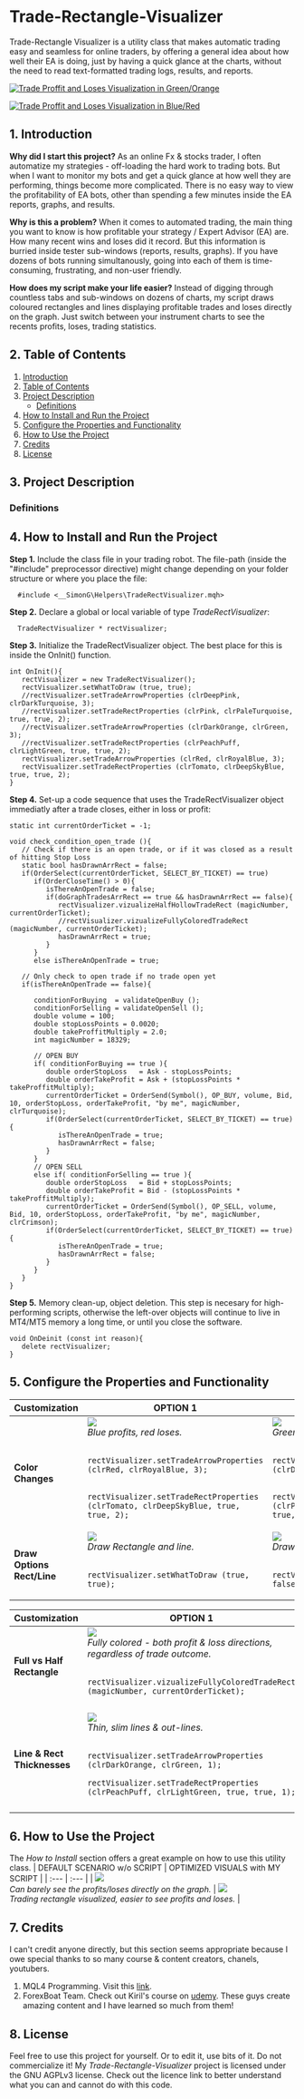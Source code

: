 # Trade-Rectangle-Visualizer
Trade-Rectangle Visualizer is a utility class that makes automatic trading easy and seamless for online traders, by offering a general idea about how well their EA is doing, just by having a quick glance at the charts, without the need to read text-formatted trading logs, results, and reports.

<p align="left" dir="auto">
  <a target="_blank" rel="noopener noreferrer" href="/img/trades-visualizations_gy.gif">
    <img src="/img/trades-visualizations_gy.gif" alt="Trade Proffit and Loses Visualization in Green/Orange">
  </a>
</p>

<p align="left" dir="auto">
  <a target="_blank" rel="noopener noreferrer" href="/img/trades-visualizations_rb.gif">
    <img src="/img/trades-visualizations_rb.gif" alt="Trade Proffit and Loses Visualization in Blue/Red">
  </a>
</p>


## 1. Introduction
**Why did I start this project?** As an online Fx & stocks trader, I often automatize my strategies - off-loading the hard work to trading bots. But when I want to monitor my bots and get a quick glance at how well they are performing, things become more complicated. There is no easy way to view the profitability of EA bots, other than spending a few minutes inside the EA reports, graphs, and results.

**Why is this a problem?** When it comes to automated trading, the main thing you want to know is how profitable your strategy / Expert Advisor (EA) are. How many recent wins and loses did it record. But this information is burried inside tester sub-windows (reports, results, graphs). If you have dozens of bots running simultanously, going into each of them is time-consuming, frustrating, and non-user friendly.

**How does my script make your life easier?** Instead of digging through countless tabs and sub-windows on dozens of charts, my script draws coloured rectangles and lines displaying profitable trades and loses directly on the graph. Just switch between your instrument charts to see the recents profits, loses, trading statistics.


## 2. Table of Contents
1. [Introduction](#1-introduction)
2. [Table of Contents](#2-table-of-contents)
3. [Project Description](#3-project-description)
   - [Definitions](#definitions)
4. [How to Install and Run the Project](#4-how-to-install-and-run-the-project)
5. [Configure the Properties and Functionality](#5-configure-the-properties-and-functionality)
6. [How to Use the Project](#6-how-to-use-the-project)
7. [Credits](#7-credits)
8. [License](#8-license)



## 3. Project Description

### Definitions


## 4. How to Install and Run the Project
**Step 1.** Include the class file in your trading robot. The file-path (inside the "#include" preprocessor directive) might change depending on your folder structure or where you place the file:

```MQL5
  #include <__SimonG\Helpers\TradeRectVisualizer.mqh>
```
**Step 2.** Declare a global or local variable of type *TradeRectVisualizer*: 
```MQL5
  TradeRectVisualizer * rectVisualizer;
```


**Step 3.** Initialize the TradeRectVisualizer object. The best place for this is inside the OnInit() function.
```MQL5
int OnInit(){
   rectVisualizer = new TradeRectVisualizer();
   rectVisualizer.setWhatToDraw (true, true);
   //rectVisualizer.setTradeArrowProperties (clrDeepPink, clrDarkTurquoise, 3);
   //rectVisualizer.setTradeRectProperties (clrPink, clrPaleTurquoise, true, true, 2);
   //rectVisualizer.setTradeArrowProperties (clrDarkOrange, clrGreen, 3);
   //rectVisualizer.setTradeRectProperties (clrPeachPuff, clrLightGreen, true, true, 2);
   rectVisualizer.setTradeArrowProperties (clrRed, clrRoyalBlue, 3);
   rectVisualizer.setTradeRectProperties (clrTomato, clrDeepSkyBlue, true, true, 2);
}
```
  
  
**Step 4.** Set-up a code sequence that uses the TradeRectVisualizer object immediatly after a trade closes, either in loss or profit:
```MQL5
static int currentOrderTicket = -1;

void check_condition_open_trade (){
   // Check if there is an open trade, or if it was closed as a result of hitting Stop Loss
   static bool hasDrawnArrRect = false;
   if(OrderSelect(currentOrderTicket, SELECT_BY_TICKET) == true)
      if(OrderCloseTime() > 0){
         isThereAnOpenTrade = false;
         if(doGraphTradesArrRect == true && hasDrawnArrRect == false){
            rectVisualizer.vizualizeHalfHollowTradeRect (magicNumber, currentOrderTicket);
            //rectVisualizer.vizualizeFullyColoredTradeRect (magicNumber, currentOrderTicket);
            hasDrawnArrRect = true;
         }
      }
      else isThereAnOpenTrade = true;
   
   // Only check to open trade if no trade open yet
   if(isThereAnOpenTrade == false){
   
      conditionForBuying  = validateOpenBuy ();
      conditionForSelling = validateOpenSell ();
      double volume = 100;
      double stopLossPoints = 0.0020;
      double takeProffitMultiply = 2.0;
      int magicNumber = 18329;
      
      // OPEN BUY
      if( conditionForBuying == true ){
         double orderStopLoss   = Ask - stopLossPoints;
         double orderTakeProfit = Ask + (stopLossPoints * takeProffitMultiply);
         currentOrderTicket = OrderSend(Symbol(), OP_BUY, volume, Bid, 10, orderStopLoss, orderTakeProfit, "by me", magicNumber, clrTurquoise);
         if(OrderSelect(currentOrderTicket, SELECT_BY_TICKET) == true){
            isThereAnOpenTrade = true;
            hasDrawnArrRect = false;
         }
      }
      // OPEN SELL
      else if( conditionForSelling == true ){
         double orderStopLoss   = Bid + stopLossPoints;
         double orderTakeProfit = Bid - (stopLossPoints * takeProffitMultiply);
         currentOrderTicket = OrderSend(Symbol(), OP_SELL, volume, Bid, 10, orderStopLoss, orderTakeProfit, "by me", magicNumber, clrCrimson);
         if(OrderSelect(currentOrderTicket, SELECT_BY_TICKET) == true){
            isThereAnOpenTrade = true;
            hasDrawnArrRect = false;
         }
      }
   }
}
```


**Step 5.** Memory clean-up, object deletion. This step is necesary for high-performing scripts, otherwise the left-over objects will continue to live in MT4/MT5 memory a long time, or until you close the software.
```MQL5
void OnDeinit (const int reason){
   delete rectVisualizer;
}
```



## 5. Configure the Properties and Functionality
<table>
	<thead>
	  <tr>
		<th>Customization</th>
		<th>OPTION 1</th>
		<th>OPTION 2</th>
		<th>OPTION 3</th>
	  </tr>
	</thead>
	<tbody>
	  <tr>
		<td> <strong>Color <br>Changes</strong> </td>
		<td> <img src="/img/settings/color-change-blue-red-250.png"><br> <i>Blue profits, red loses.</i><br>
			<code>
			rectVisualizer.setTradeArrowProperties (clrRed, clrRoyalBlue, 3);<br>
			rectVisualizer.setTradeRectProperties (clrTomato, clrDeepSkyBlue, true, true, 2);
			</code>
		</td>
		<td> <img src="/img/settings/color-change-green-orange-250.png"><br> <i>Green profits, orange loses.</i><br>
			<code>
			rectVisualizer.setTradeArrowProperties (clrDarkOrange, clrGreen, 3);<br>
			rectVisualizer.setTradeRectProperties (clrPeachPuff, clrLightGreen, true, true, 2);
			</code>
		</td>
		<td> <img src="/img/settings/color-change-teal-pink-250.png"><br> <i>Turqoise profits, pink loses.</i><br>
			<code>
		   	rectVisualizer.setTradeArrowProperties (clrRed, clrRoyalBlue, 3);<br>
		   	rectVisualizer.setTradeRectProperties (clrTomato, clrDeepSkyBlue, true, true, 2);
			</code>
		</td>
	  </tr>
	  <tr>
		<td> <strong>Draw <br>Options <br>Rect/Line</strong> </td>
		<td> <img src="/img/settings/draw-rect-and-line.png"><br> <i>Draw Rectangle and line.</i><br>
			<code>
			rectVisualizer.setWhatToDraw (true, true);
			</code>
		</td>
		<td> <img src="/img/settings/draw-only-lines.png"><br> <i>Draw only lines.</i><br>
			<code>
			rectVisualizer.setWhatToDraw (true, false);
			</code>		
		</td>
		<td> <img src="/img/settings/draw-only-rect.png"><br> <i>Draw only rectangle.</i><br>
		   	<code>
		   	rectVisualizer.setWhatToDraw (false, true);
		 	</code>		
		</td>
	  </tr>	  
	</tbody>
</table>


<table>
	<thead>
	  <tr>
		<th>Customization</th>
		<th>OPTION 1</th>
		<th>OPTION 2</th>
	  </tr>
	</thead>
	<tbody>
	  <tr>
		<td> <strong>Full vs Half <br>Rectangle</strong> </td>
		<td> <img src="/img/settings/color-change-fully-colored.png"><br> <i>Fully colored - both profit & loss directions, regardless of trade outcome.</i><br>
			<code>
			rectVisualizer.vizualizeFullyColoredTradeRect (magicNumber, currentOrderTicket);
			</code>
		</td>
		<td> <img src="/img/settings/color-change-half-colored.png"><br> <i>Half colored - only the direction of the trade outcome.</i><br>
			<code>
			rectVisualizer.vizualizeHalfHollowTradeRect (magicNumber, currentOrderTicket);
			</code>
		</td>
	  </tr>
	  <tr>
		<td> <strong>Line & Rect <br>Thicknesses</strong> </td>
		<td> <img src="/img/settings/color-thin-lines.png"><br> <i>Thin, slim lines & out-lines.</i><br>
			<code>
			rectVisualizer.setTradeArrowProperties (clrDarkOrange, clrGreen, 1);
			rectVisualizer.setTradeRectProperties (clrPeachPuff, clrLightGreen, true, true, 1);
			</code>
		</td>
		<td> <img src="/img/settings/color-change-fat-lines.png"><br> <i>Thick, fat lines & out-lines.</i><br>
			<code>
			rectVisualizer.setTradeArrowProperties (clrDarkOrange, clrGreen, 5);
			rectVisualizer.setTradeRectProperties (clrPeachPuff, clrLightGreen, true, true, 5);
			</code>
		</td>		  
	  </tr>
	</tbody>
</table>



## 6. How to Use the Project
The _How to Install_ section offers a great example on how to use this utility class.
| DEFAULT SCENARIO w/o SCRIPT                                                              | OPTIMIZED VISUALS with MY SCRIPT                                                                    |
| :---                                                                      | :---                                                                          	|
| <img src="/img/usage/default-trading-line.PNG"><br> <i>Can barely see the profits/loses directly on the graph. </i>   	| <img src="/img/usage/optimized-visuals-trading-line-rect.png"><br> <i>Trading rectangle visualized, easier to see profits and loses.</i>  |



## 7. Credits
I can't credit anyone directly, but this section seems appropriate because I owe special thanks to so many course & content creators, chanels, youtubers.
1. MQL4 Programming. Visit this [link](https://www.youtube.com/channel/UCIuhfiM34b2P8qv_HX_uwug/featured).
2. ForexBoat Team. Check out Kiril's course on [udemy](https://www.udemy.com/course/learn-mql4/).
These guys create amazing content and I have learned so much from them!


## 8. License
Feel free to use this project for yourself. Or to edit it, use bits of it. Do not commercialize it! My *Trade-Rectangle-Visualizer* project is licensed under the GNU AGPLv3 license. Check out the licence link to better understand what you can and cannot do with this code.


